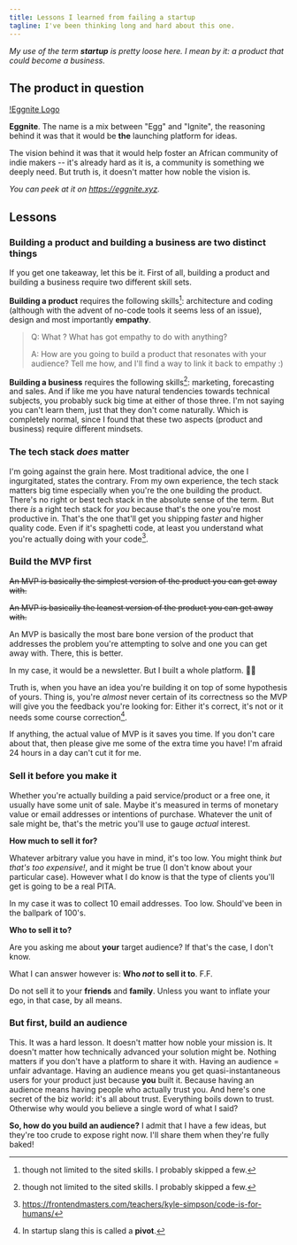 ```yaml
---
title: Lessons I learned from failing a startup
tagline: I've been thinking long and hard about this one.
---
```


_My use of the term **startup** is pretty loose here. I mean by it: a product that could become a business._

## The product in question

[!Eggnite Logo](https://eggnite.xyz/Logo.png)

**Eggnite**. The name is a mix between "Egg" and "Ignite", the reasoning behind it was that it would be **the** launching platform for ideas.

The vision behind it was that it would help foster an African community of indie makers -- it's already hard as it is, a community is something we deeply need. But truth is, it doesn't matter how noble the vision is.

_You can peek at it on <https://eggnite.xyz>._

## Lessons

### Building a product and building a business are two distinct things

If you get one takeaway, let this be it. First of all, building a product and building a business require two different skill sets.

**Building a product** requires the following skills[^1]: architecture and coding (although with the advent of no-code tools it seems less of an issue), design and most importantly **empathy**.

> Q: What ? What has got empathy to do with anything?
>
> A: How are you going to build a product that resonates with your audience? Tell me how, and I'll find a way to link it back to empathy :)

**Building a business** requires the following skills[^1]: marketing, forecasting and sales. And if like me you have natural tendencies towards technical subjects, you probably suck big time at either of those three. I'm not saying you can't learn them, just that they don't come naturally. Which is completely normal, since I found that these two aspects (product and business) require different mindsets.

### The tech stack _does_ matter

I'm going against the grain here. Most traditional advice, the one I ingurgitated, states the contrary. From my own experience, the tech stack matters big time especially when you're the one building the product. There's no right or best tech stack in the absolute sense of the term. But there _is_ a right tech stack for _you_ because that's the one you're most productive in. That's the one that'll get you shipping fast*er* and higher quality code. Even if it's spaghetti code, at least you understand what you're actually doing with your code[^2].

### Build the MVP first

~~An MVP is basically the simplest version of the product you can get away with.~~

~~An MVP is basically the leanest version of the product you can get away with.~~

An MVP is basically the most bare bone version of the product that addresses the problem you're attempting to solve and one you can get away with. There, this is better.

In my case, it would be a newsletter. But I built a whole platform. 🤷‍♂️

Truth is, when you have an idea you're building it on top of some hypothesis of yours. Thing is, you're _almost_ never certain of its correctness so the MVP will give you the feedback you're looking for: Either it's correct, it's not or it needs some course correction[^3].

If anything, the actual value of MVP is it saves you time. If you don't care about that, then please give me some of the extra time you have! I'm afraid 24 hours in a day can't cut it for me.

### Sell it before you make it

Whether you're actually building a paid service/product or a free one, it usually have some unit of sale. Maybe it's measured in terms of monetary value or email addresses or intentions of purchase. Whatever the unit of sale might be, that's the metric you'll use to gauge _actual_ interest.

**How much to sell it for?**

Whatever arbitrary value you have in mind, it's too low. You might think _but that's too expensive!_, and it might be true (I don't know about your particular case). However what I do know is that the type of clients you'll get is going to be a real PITA.

In my case it was to collect 10 email addresses. Too low. Should've been in the ballpark of 100's.

**Who to sell it to?**

Are you asking me about **your** target audience? If that's the case, I don't know.

What I can answer however is: **Who _not_ to sell it to**. F.F.

Do not sell it to your **friends** and **family**. Unless you want to inflate your ego, in that case, by all means.

### But first, build an audience

This. It was a hard lesson. It doesn't matter how noble your mission is. It doesn't matter how technically advanced your solution might be. Nothing matters if you don't have a platform to share it with. Having an audience = unfair advantage. Having an audience means you get quasi-instantaneous users for your product just because **you** built it. Because having an audience means having people who actually trust you. And here's one secret of the biz world: it's all about trust. Everything boils down to trust. Otherwise why would you believe a single word of what I said?

**So, how do you build an audience?** I admit that I have a few ideas, but they're too crude to expose right now. I'll share them when they're fully baked!

[^1]: though not limited to the sited skills. I probably skipped a few.
[^2]: <https://frontendmasters.com/teachers/kyle-simpson/code-is-for-humans/>
[^3]: In startup slang this is called a **pivot**.
